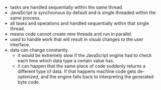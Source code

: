 - tasks are handled sequentially within the same thread.
- JavaScript is synchronous by default and is single threaded within the same process.
- all tasks and operations and handled sequentially within that single thread.
- means code cannot create new threads and run in parallel.
- used to handle work that  will result in visual changes to the user interface.
- data can change constantly.
	- it would be extremely slow if the JavaScript engine had to check each time which data type a certain value has.
	- it can happen that the same piece of code suddenly returns a different type of data. If that happens machine code gets de-optimized, and the engine falls back to interpreting the generated byte code.